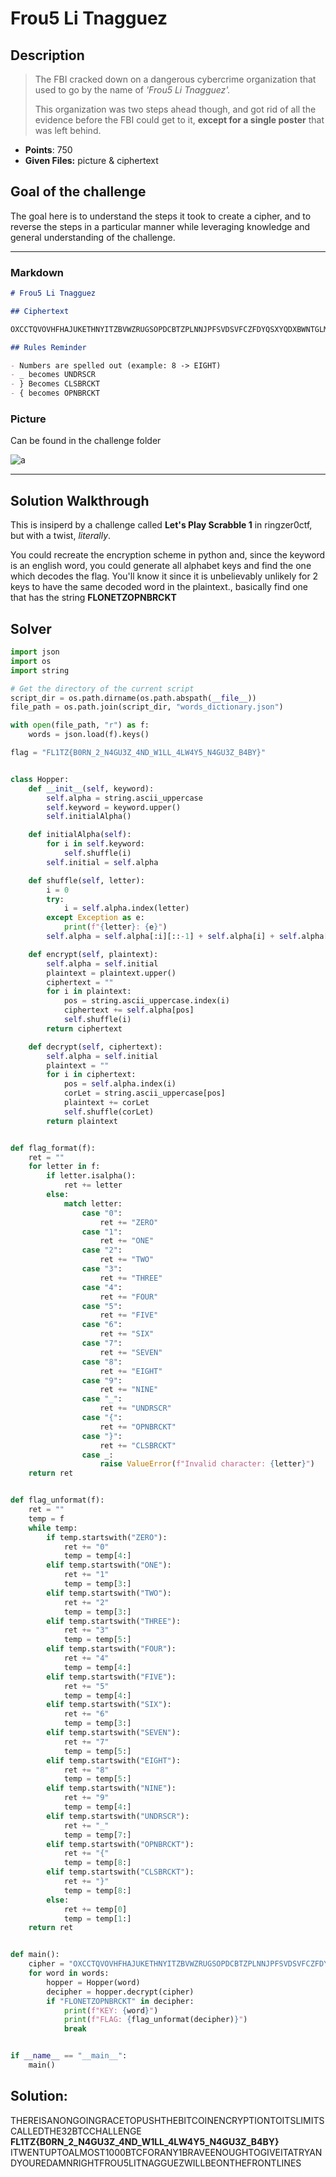 # Frou5 Li Tnagguez

## Description

> The FBI cracked down on a dangerous cybercrime organization that used to go by the name of *'Frou5 Li Tnagguez'.*
> 
> This organization was two steps ahead though, and got rid of all the evidence before the FBI could get to it, **except for a single poster** that was left behind.

- **Points**: 750
- **Given Files:** picture & ciphertext

## Goal of the challenge

The goal here is to understand the steps it took to create a cipher, and to reverse the steps in a particular manner while leveraging knowledge and general understanding of the challenge.

---

### Markdown

```markdown
# Frou5 Li Tnagguez

## Ciphertext

OXCCTQVOVHFHAJUKETHNYITZBVWZRUGSOPDCBTZPLNNJPFSVDSVFCZFDYQSXYQDXBWNTGLMYTRUOMQDUQFXUWPONLJMMACUWPNDNRVXDTVDUAGKROABCAWMOCYGFJDGQNFPMUHFTFLOLKUXKHCJUFMITIEGIMNSIRZUUYFPQWRDFQPTGJDSOYGYGBRHIKLHKNTOXFBLEWBQZQUMVPOLYBBKFVDULCHXJFJICQHYRBPDDTSASWOPPEMQAXNGFSFCJTXWXVUSTZFYZKFMGLKZNMAEHHLGHYSLZHTZRSGAVZHFTMXTCMWBNYSKUCNSWHMBLUUPSFOBAARGCRDCJYCEYUZLPLRJSQT

## Rules Reminder

- Numbers are spelled out (example: 8 -> EIGHT)
- _ becomes UNDRSCR
- } Becomes CLSBRCKT
- { becomes OPNBRCKT
```

### Picture

Can be found in the challenge folder

![a](/home/bitraven/Documents/FL1TZ-CTF1_Crypto/Crypto/frou5_li_tnagguez/flt.png)

---

## Solution Walkthrough

This is insiperd by a challenge called **Let's Play Scrabble 1** in ringzer0ctf, but with a twist, *literally*.

You could recreate the encryption scheme in python and, since the keyword is an english word, you could generate all alphabet keys and find the one which decodes the flag. You'll know it since it is unbelievably unlikely for 2 keys to have the same decoded word in the plaintext., basically find one that has the string **FLONETZOPNBRCKT**

## Solver

```python
import json
import os
import string

# Get the directory of the current script
script_dir = os.path.dirname(os.path.abspath(__file__))
file_path = os.path.join(script_dir, "words_dictionary.json")

with open(file_path, "r") as f:
    words = json.load(f).keys()

flag = "FL1TZ{B0RN_2_N4GU3Z_4ND_W1LL_4LW4Y5_N4GU3Z_B4BY}"


class Hopper:
    def __init__(self, keyword):
        self.alpha = string.ascii_uppercase
        self.keyword = keyword.upper()
        self.initialAlpha()

    def initialAlpha(self):
        for i in self.keyword:
            self.shuffle(i)
        self.initial = self.alpha

    def shuffle(self, letter):
        i = 0
        try:
            i = self.alpha.index(letter)
        except Exception as e:
            print(f"{letter}: {e}")
        self.alpha = self.alpha[:i][::-1] + self.alpha[i] + self.alpha[i + 1 :][::-1]

    def encrypt(self, plaintext):
        self.alpha = self.initial
        plaintext = plaintext.upper()
        ciphertext = ""
        for i in plaintext:
            pos = string.ascii_uppercase.index(i)
            ciphertext += self.alpha[pos]
            self.shuffle(i)
        return ciphertext

    def decrypt(self, ciphertext):
        self.alpha = self.initial
        plaintext = ""
        for i in ciphertext:
            pos = self.alpha.index(i)
            corLet = string.ascii_uppercase[pos]
            plaintext += corLet
            self.shuffle(corLet)
        return plaintext


def flag_format(f):
    ret = ""
    for letter in f:
        if letter.isalpha():
            ret += letter
        else:
            match letter:
                case "0":
                    ret += "ZERO"
                case "1":
                    ret += "ONE"
                case "2":
                    ret += "TWO"
                case "3":
                    ret += "THREE"
                case "4":
                    ret += "FOUR"
                case "5":
                    ret += "FIVE"
                case "6":
                    ret += "SIX"
                case "7":
                    ret += "SEVEN"
                case "8":
                    ret += "EIGHT"
                case "9":
                    ret += "NINE"
                case "_":
                    ret += "UNDRSCR"
                case "{":
                    ret += "OPNBRCKT"
                case "}":
                    ret += "CLSBRCKT"
                case _:
                    raise ValueError(f"Invalid character: {letter}")
    return ret


def flag_unformat(f):
    ret = ""
    temp = f
    while temp:
        if temp.startswith("ZERO"):
            ret += "0"
            temp = temp[4:]
        elif temp.startswith("ONE"):
            ret += "1"
            temp = temp[3:]
        elif temp.startswith("TWO"):
            ret += "2"
            temp = temp[3:]
        elif temp.startswith("THREE"):
            ret += "3"
            temp = temp[5:]
        elif temp.startswith("FOUR"):
            ret += "4"
            temp = temp[4:]
        elif temp.startswith("FIVE"):
            ret += "5"
            temp = temp[4:]
        elif temp.startswith("SIX"):
            ret += "6"
            temp = temp[3:]
        elif temp.startswith("SEVEN"):
            ret += "7"
            temp = temp[5:]
        elif temp.startswith("EIGHT"):
            ret += "8"
            temp = temp[5:]
        elif temp.startswith("NINE"):
            ret += "9"
            temp = temp[4:]
        elif temp.startswith("UNDRSCR"):
            ret += "_"
            temp = temp[7:]
        elif temp.startswith("OPNBRCKT"):
            ret += "{"
            temp = temp[8:]
        elif temp.startswith("CLSBRCKT"):
            ret += "}"
            temp = temp[8:]
        else:
            ret += temp[0]
            temp = temp[1:]
    return ret


def main():
    cipher = "OXCCTQVOVHFHAJUKETHNYITZBVWZRUGSOPDCBTZPLNNJPFSVDSVFCZFDYQSXYQDXBWNTGLMYTRUOMQDUQFXUWPONLJMMACUWPNDNRVXDTVDUAGKROABCAWMOCYGFJDGQNFPMUHFTFLOLKUXKHCJUFMITIEGIMNSIRZUUYFPQWRDFQPTGJDSOYGYGBRHIKLHKNTOXFBLEWBQZQUMVPOLYBBKFVDULCHXJFJICQHYRBPDDTSASWOPPEMQAXNGFSFCJTXWXVUSTZFYZKFMGLKZNMAEHHLGHYSLZHTZRSGAVZHFTMXTCMWBNYSKUCNSWHMBLUUPSFOBAARGCRDCJYCEYUZLPLRJSQT"
    for word in words:
        hopper = Hopper(word)
        decipher = hopper.decrypt(cipher)
        if "FLONETZOPNBRCKT" in decipher:
            print(f"KEY: {word}")
            print(f"FLAG: {flag_unformat(decipher)}")
            break


if __name__ == "__main__":
    main()
```

## Solution:

THEREISANONGOINGRACETOPUSHTHEBITCOINENCRYPTIONTOITSLIMITSCALLEDTHE32BTCCHALLENGE **FL1TZ{B0RN_2_N4GU3Z_4ND_W1LL_4LW4Y5_N4GU3Z_B4BY}** ITWENTUPTOALMOST1000BTCFORANY1BRAVEENOUGHTOGIVEITATRYANDYOUREDAMNRIGHTFROU5LITNAGGUEZWILLBEONTHEFRONTLINES

